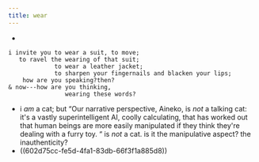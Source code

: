 ```yaml
---
title: wear
---
```


-
```
i invite you to wear a suit, to move;
   to ravel the wearing of that suit;
             to wear a leather jacket;
             to sharpen your fingernails and blacken your lips;
    how are you speaking?then?
& now---how are you thinking,
                wearing these words?
```
- i *am* a cat; but “Our narrative perspective, Aineko, is *not* a talking cat: it's a vastly superintelligent AI, coolly calculating, that has worked out that human beings are more easily manipulated if they think they're dealing with a furry toy. “ is *not* a cat.
is it the manipulative aspect? the inauthenticity?
- ((602d75cc-fe5d-4fa1-83db-66f3f1a885d8))

